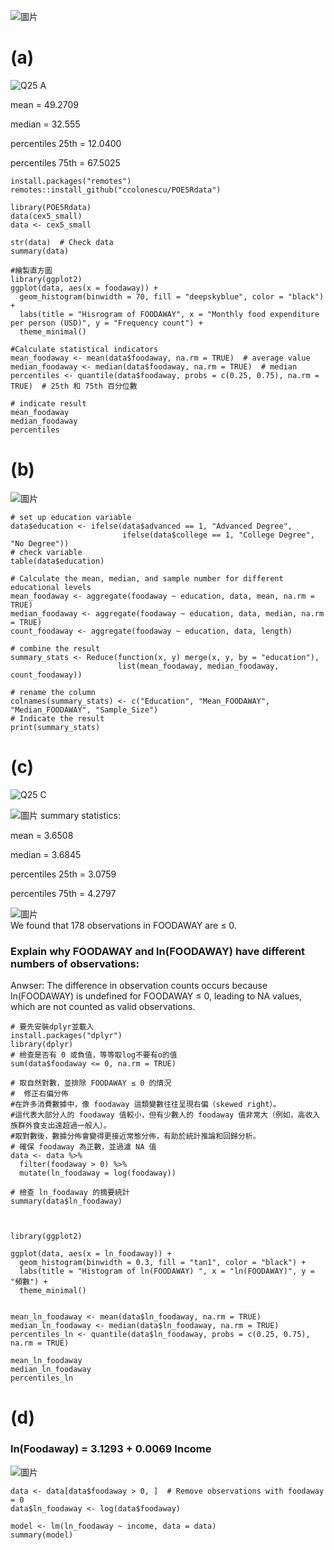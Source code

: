 ![圖片](https://github.com/user-attachments/assets/3241c32f-bbcc-450a-b4c2-5753f7a66c9e)

# (a)
![Q25 A](https://github.com/user-attachments/assets/6a97fc8f-aa92-4ca6-ba4a-6b17bb92bbc4)

mean = 49.2709

median = 32.555

percentiles 25th = 12.0400

percentiles 75th = 67.5025

```
install.packages("remotes")
remotes::install_github("ccolonescu/POE5Rdata")

library(POE5Rdata)
data(cex5_small)
data <- cex5_small

str(data)  # Check data
summary(data)  

#繪製直方圖
library(ggplot2)
ggplot(data, aes(x = foodaway)) +
  geom_histogram(binwidth = 70, fill = "deepskyblue", color = "black") +
  labs(title = "Hisrogram of FOODAWAY", x = "Monthly food expenditure per person (USD)", y = "Frequency count") +
  theme_minimal()

#Calculate statistical indicators
mean_foodaway <- mean(data$foodaway, na.rm = TRUE)  # average value
median_foodaway <- median(data$foodaway, na.rm = TRUE)  # median
percentiles <- quantile(data$foodaway, probs = c(0.25, 0.75), na.rm = TRUE)  # 25th 和 75th 百分位數

# indicate result
mean_foodaway
median_foodaway
percentiles
```

# (b)
![圖片](https://github.com/user-attachments/assets/d30d1934-8bcb-4a3e-94ff-535f18e11fda)

```
# set up education variable
data$education <- ifelse(data$advanced == 1, "Advanced Degree",
                         ifelse(data$college == 1, "College Degree", "No Degree"))
# check variable
table(data$education)

# Calculate the mean, median, and sample number for different educational levels
mean_foodaway <- aggregate(foodaway ~ education, data, mean, na.rm = TRUE)
median_foodaway <- aggregate(foodaway ~ education, data, median, na.rm = TRUE)
count_foodaway <- aggregate(foodaway ~ education, data, length)

# combine the result
summary_stats <- Reduce(function(x, y) merge(x, y, by = "education"), 
                        list(mean_foodaway, median_foodaway, count_foodaway))

# rename the column
colnames(summary_stats) <- c("Education", "Mean_FOODAWAY", "Median_FOODAWAY", "Sample_Size")
# Indicate the result
print(summary_stats)
```
# (c)
![Q25 C](https://github.com/user-attachments/assets/6fc2cb15-bff7-466b-930e-515506e210fd)

![圖片](https://github.com/user-attachments/assets/44ded5c0-be9e-4b0f-8b39-b055909b663d)
summary statistics:

mean = 3.6508

median = 3.6845

percentiles 25th = 3.0759

percentiles 75th = 4.2797

![圖片](https://github.com/user-attachments/assets/bf244bac-1e73-4f07-8c0a-068f4d0d47cf)
\
We found that 178 observations in FOODAWAY are ≤ 0.
### Explain why FOODAWAY and ln(FOODAWAY) have different numbers of observations:
Anwser: The difference in observation counts occurs because ln(FOODAWAY) is undefined for FOODAWAY ≤ 0, leading to NA values, which are not counted as valid observations.

```
# 要先安裝dplyr並載入
install.packages("dplyr")
library(dplyr)
# 檢查是否有 0 或負值，等等取log不要有o的值
sum(data$foodaway <= 0, na.rm = TRUE)

# 取自然對數，並排除 FOODAWAY ≤ 0 的情況
#  修正右偏分佈
#在許多消費數據中，像 foodaway 這類變數往往呈現右偏（skewed right）。
#這代表大部分人的 foodaway 值較小，但有少數人的 foodaway 值非常大（例如，高收入族群外食支出遠超過一般人）。
#取對數後，數據分佈會變得更接近常態分佈，有助於統計推論和回歸分析。
# 確保 foodaway 為正數，並過濾 NA 值
data <- data %>%
  filter(foodaway > 0) %>%
  mutate(ln_foodaway = log(foodaway))

# 檢查 ln_foodaway 的摘要統計
summary(data$ln_foodaway)



library(ggplot2)

ggplot(data, aes(x = ln_foodaway)) +
  geom_histogram(binwidth = 0.3, fill = "tan1", color = "black") +
  labs(title = "Histogram of ln(FOODAWAY) ", x = "ln(FOODAWAY)", y = "頻數") +
  theme_minimal()


mean_ln_foodaway <- mean(data$ln_foodaway, na.rm = TRUE)
median_ln_foodaway <- median(data$ln_foodaway, na.rm = TRUE)
percentiles_ln <- quantile(data$ln_foodaway, probs = c(0.25, 0.75), na.rm = TRUE)

mean_ln_foodaway
median_ln_foodaway
percentiles_ln
```
# (d)
### ln(Foodaway) = 3.1293 + 0.0069 Income
![圖片](https://github.com/user-attachments/assets/0bdd0c77-72bb-44ad-8119-ff49e44248d0)

```
data <- data[data$foodaway > 0, ]  # Remove observations with foodaway = 0
data$ln_foodaway <- log(data$foodaway)  

model <- lm(ln_foodaway ~ income, data = data)
summary(model)
```

